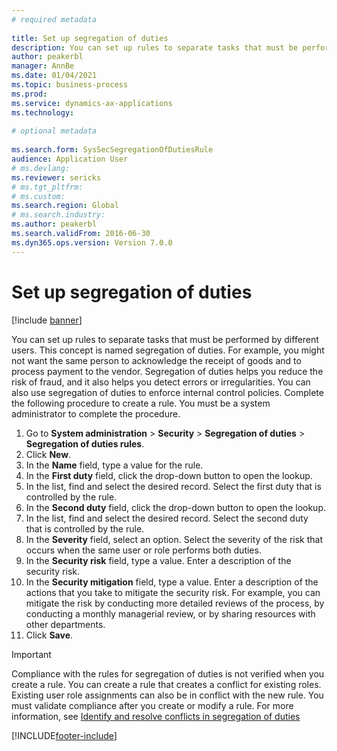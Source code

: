 ```yaml
--- 
# required metadata 
 
title: Set up segregation of duties
description: You can set up rules to separate tasks that must be performed by different users. 
author: peakerbl
manager: AnnBe 
ms.date: 01/04/2021
ms.topic: business-process 
ms.prod:  
ms.service: dynamics-ax-applications 
ms.technology:  
 
# optional metadata 
 
ms.search.form: SysSecSegregationOfDutiesRule   
audience: Application User 
# ms.devlang:  
ms.reviewer: sericks
# ms.tgt_pltfrm:  
# ms.custom:  
ms.search.region: Global
# ms.search.industry: 
ms.author: peakerbl
ms.search.validFrom: 2016-06-30 
ms.dyn365.ops.version: Version 7.0.0 
---
```

# Set up segregation of duties

[!include [banner](../../includes/banner.md)]

You can set up rules to separate tasks that must be performed by different users. This concept is named segregation of duties. For example, you might not want the same person to acknowledge the receipt of goods and to process payment to the vendor. Segregation of duties helps you reduce the risk of fraud, and it also helps you detect errors or irregularities. You can also use segregation of duties to enforce internal control policies. Complete the following procedure to create a rule. You must be a system administrator to complete the procedure.

1. Go to **System administration** > **Security** > **Segregation of duties** > **Segregation of duties rules**.
2. Click **New**.
3. In the **Name** field, type a value for the rule.
4. In the **First duty** field, click the drop-down button to open the lookup.
5. In the list, find and select the desired record. Select the first duty that is controlled by the rule.
6. In the **Second duty** field, click the drop-down button to open the lookup. 
7. In the list, find and select the desired record. Select the second duty that is controlled by the rule.
10. In the **Severity** field, select an option. Select the severity of the risk that occurs when the same user or role performs both duties.  
11. In the **Security risk** field, type a value. Enter a description of the security risk.  
12. In the **Security mitigation** field, type a value. Enter a description of the actions that you take to mitigate the security risk. For example, you can mitigate the risk by conducting more detailed reviews of the process, by conducting a monthly managerial review, or by sharing resources with other departments.     
13. Click **Save**.

> [!IMPORTANT] 
> Compliance with the rules for segregation of duties is not verified when you create a rule. You can create a rule that creates a conflict for existing roles. Existing user role assignments can also be in conflict with the new rule. You must validate compliance after you create or modify a rule. For more information, see [Identify and resolve conflicts in segregation of duties](identify-resolve-conflicts-segregation-duties.md)


[!INCLUDE[footer-include](../../../../includes/footer-banner.md)]